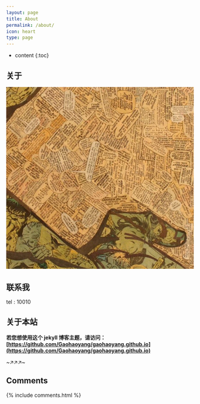 ```yaml
---
layout: page
title: About
permalink: /about/
icon: heart
type: page
---
```


* content
{:toc}

## 关于

![图片.png](https://raw.githubusercontent.com/alinecode/photosForGithubPages/master/avatar/6fb9f68b8cce0247b18d6e9583800542.jpg)


## 联系我

tel : 10010

## 关于本站

**若您想使用这个 jekyll 博客主题，请访问：[https://github.com/Gaohaoyang/gaohaoyang.github.io](https://github.com/Gaohaoyang/gaohaoyang.github.io)**

~↗↗↗~



## Comments

{% include comments.html %}
